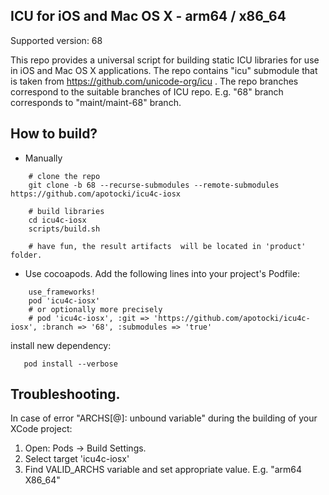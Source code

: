 ## ICU for iOS and Mac OS X - arm64 / x86_64

Supported version: 68

This repo provides a universal script for building static ICU libraries for use in iOS and Mac OS X applications. The repo contains "icu" submodule that is taken from https://github.com/unicode-org/icu . The repo branches correspond to the suitable branches of ICU repo. E.g. "68" branch corresponds to "maint/maint-68" branch.

## How to build?
 - Manually
```
    # clone the repo
    git clone -b 68 --recurse-submodules --remote-submodules https://github.com/apotocki/icu4c-iosx
    
    # build libraries
    cd icu4c-iosx
    scripts/build.sh

    # have fun, the result artifacts  will be located in 'product' folder.
```    
 - Use cocoapods. Add the following lines into your project's Podfile:
```
    use_frameworks!
    pod 'icu4c-iosx'
    # or optionally more precisely
    # pod 'icu4c-iosx', :git => 'https://github.com/apotocki/icu4c-iosx', :branch => '68', :submodules => 'true'
```    
install new dependency:
```
   pod install --verbose
```    
 ## Troubleshooting.
  In case of error "ARCHS[@]: unbound variable" during the building of your XCode project:
  1) Open: Pods -> Build Settings.
  2) Select target 'icu4c-iosx'
  3) Find VALID_ARCHS variable and set appropriate value. E.g. "arm64 X86_64"
